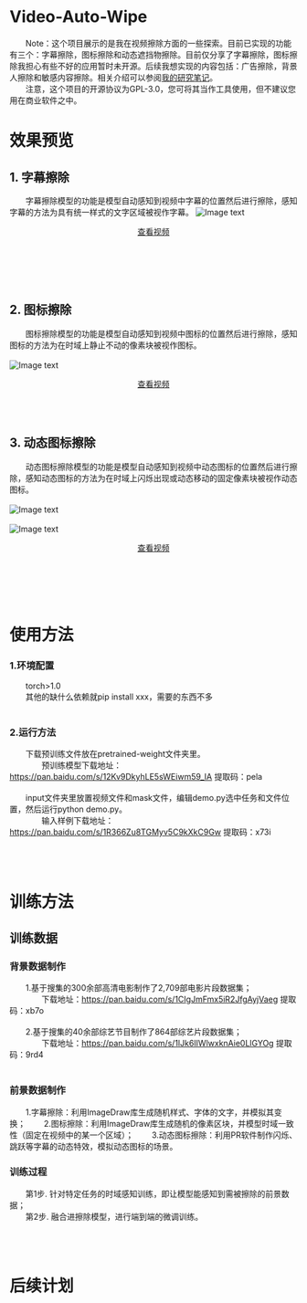 # Video-Auto-Wipe
&emsp;&emsp;Note：这个项目展示的是我在视频擦除方面的一些探索。目前已实现的功能有三个：字幕擦除，图标擦除和动态遮挡物擦除。目前仅分享了字幕擦除，图标擦除我担心有些不好的应用暂时未开源。后续我想实现的内容包括：广告擦除，背景人擦除和敏感内容擦除。相关介绍可以参阅<a href='http://www.seeprettyface.com/research_notes_page3.html'>我的研究笔记</a>。<br />
&emsp;&emsp;注意，这个项目的开源协议为GPL-3.0，您可将其当作工具使用，但不建议您用在商业软件之中。<br />

# 效果预览
## 1. 字幕擦除
&emsp;&emsp;字幕擦除模型的功能是模型自动感知到视频中字幕的位置然后进行擦除，感知字幕的方法为具有统一样式的文字区域被视作字幕。
![Image text](https://github.com/a312863063/Video-Auto-Wipe/blob/main/pics/de-text/detext_9_ko.JPG)<br/>
<p align="center"><a href='http://www.seeprettyface.com/mp4/video-inpainting/detext_06.mp4' target='_blank'>查看视频</a></p>
<br/><br/><br/><br/>

## 2. 图标擦除
&emsp;&emsp;图标擦除模型的功能是模型自动感知到视频中图标的位置然后进行擦除，感知图标的方法为在时域上静止不动的像素块被视作图标。<br/><br/>
![Image text](https://github.com/a312863063/Video-Auto-Wipe/blob/main/pics/de-logo/delogo_4.JPG)<br/>
<p align="center"><a href='http://www.seeprettyface.com/mp4/video-inpainting/delogo_04.mp4' target='_blank'>查看视频</a></p>
<br/><br/>

## 3. 动态图标擦除
&emsp;&emsp;动态图标擦除模型的功能是模型自动感知到视频中动态图标的位置然后进行擦除，感知动态图标的方法为在时域上闪烁出现或动态移动的固定像素块被视作动态图标。<br/><br/>
![Image text](https://github.com/a312863063/Video-Auto-Wipe/blob/main/pics/de-dynamic-logo/de-dynamic-logo_1.JPG)<br/><br/>
![Image text](https://github.com/a312863063/Video-Auto-Wipe/blob/main/pics/de-dynamic-logo/de-dynamic-logo_2.JPG)<br/>
<p align="center"><a href='http://www.seeprettyface.com/mp4/video-inpainting/de_dynamic_logo.mp4' target='_blank'>查看视频</a></p>
<br/><br/><br/><br/> 

# 使用方法
### 1.环境配置
&emsp;&emsp;torch>1.0<br/>
&emsp;&emsp;其他的缺什么依赖就pip install xxx，需要的东西不多<br/><br/>

### 2.运行方法
&emsp;&emsp;下载预训练文件放在pretrained-weight文件夹里。<br/>
&emsp;&emsp;&emsp;&emsp;预训练模型下载地址：https://pan.baidu.com/s/12Kv9DkyhLE5sWEiwm59_IA  提取码：pela <br/> <br/>
&emsp;&emsp;input文件夹里放置视频文件和mask文件，编辑demo.py选中任务和文件位置，然后运行python demo.py。<br/>
&emsp;&emsp;&emsp;&emsp;输入样例下载地址：https://pan.baidu.com/s/1R366Zu8TGMyv5C9kXkC9Gw  提取码：x73i <br/><br/><br/><br/>

# 训练方法
## 训练数据
### 背景数据制作
&emsp;&emsp;1.基于搜集的300余部高清电影制作了2,709部电影片段数据集；<br/>
&emsp;&emsp;&emsp;&emsp;下载地址：https://pan.baidu.com/s/1CIgJmFmx5iR2JfgAyjVaeg  提取码：xb7o <br/><br/>
&emsp;&emsp;2.基于搜集的40余部综艺节目制作了864部综艺片段数据集；<br/>
&emsp;&emsp;&emsp;&emsp;下载地址：https://pan.baidu.com/s/1lJk6IIWlwxknAie0LlGYOg  提取码：9rd4 <br/><br/>

### 前景数据制作
&emsp;&emsp;1.字幕擦除：利用ImageDraw库生成随机样式、字体的文字，并模拟其变换；
&emsp;&emsp;2.图标擦除：利用ImageDraw库生成随机的像素区块，并模型时域一致性（固定在视频中的某一个区域）；
&emsp;&emsp;3.动态图标擦除：利用PR软件制作闪烁、跳跃等字幕的动态特效，模拟动态图标的场景。

### 训练过程
&emsp;&emsp;第1步. 针对特定任务的时域感知训练，即让模型能感知到需被擦除的前景数据；<br/>
&emsp;&emsp;第2步. 融合进擦除模型，进行端到端的微调训练。<br/>
<br/><br/><br/>

# 后续计划

<br/><br/>
